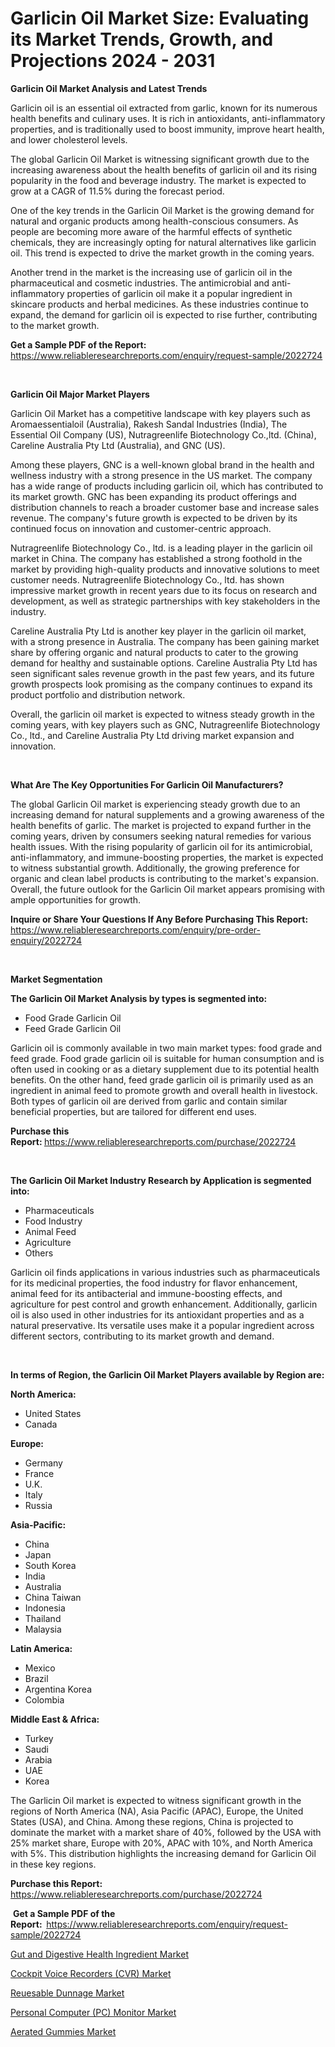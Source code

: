 <p><h1>Garlicin Oil Market Size: Evaluating its Market Trends, Growth, and Projections 2024 - 2031</h1></p><p><strong>Garlicin Oil Market Analysis and Latest Trends</strong></p>
<p><p>Garlicin oil is an essential oil extracted from garlic, known for its numerous health benefits and culinary uses. It is rich in antioxidants, anti-inflammatory properties, and is traditionally used to boost immunity, improve heart health, and lower cholesterol levels.</p><p>The global Garlicin Oil Market is witnessing significant growth due to the increasing awareness about the health benefits of garlicin oil and its rising popularity in the food and beverage industry. The market is expected to grow at a CAGR of 11.5% during the forecast period.</p><p>One of the key trends in the Garlicin Oil Market is the growing demand for natural and organic products among health-conscious consumers. As people are becoming more aware of the harmful effects of synthetic chemicals, they are increasingly opting for natural alternatives like garlicin oil. This trend is expected to drive the market growth in the coming years.</p><p>Another trend in the market is the increasing use of garlicin oil in the pharmaceutical and cosmetic industries. The antimicrobial and anti-inflammatory properties of garlicin oil make it a popular ingredient in skincare products and herbal medicines. As these industries continue to expand, the demand for garlicin oil is expected to rise further, contributing to the market growth.</p></p>
<p><strong>Get a Sample PDF of the Report:&nbsp;</strong> <a href="https://www.reliableresearchreports.com/enquiry/request-sample/2022724">https://www.reliableresearchreports.com/enquiry/request-sample/2022724</a></p>
<p>&nbsp;</p>
<p><strong>Garlicin Oil Major Market Players</strong></p>
<p><p>Garlicin Oil Market has a competitive landscape with key players such as Aromaessentialoil (Australia), Rakesh Sandal Industries (India), The Essential Oil Company (US), Nutragreenlife Biotechnology Co.,ltd. (China), Careline Australia Pty Ltd (Australia), and GNC (US).</p><p>Among these players, GNC is a well-known global brand in the health and wellness industry with a strong presence in the US market. The company has a wide range of products including garlicin oil, which has contributed to its market growth. GNC has been expanding its product offerings and distribution channels to reach a broader customer base and increase sales revenue. The company's future growth is expected to be driven by its continued focus on innovation and customer-centric approach.</p><p>Nutragreenlife Biotechnology Co., ltd. is a leading player in the garlicin oil market in China. The company has established a strong foothold in the market by providing high-quality products and innovative solutions to meet customer needs. Nutragreenlife Biotechnology Co., ltd. has shown impressive market growth in recent years due to its focus on research and development, as well as strategic partnerships with key stakeholders in the industry.</p><p>Careline Australia Pty Ltd is another key player in the garlicin oil market, with a strong presence in Australia. The company has been gaining market share by offering organic and natural products to cater to the growing demand for healthy and sustainable options. Careline Australia Pty Ltd has seen significant sales revenue growth in the past few years, and its future growth prospects look promising as the company continues to expand its product portfolio and distribution network.</p><p>Overall, the garlicin oil market is expected to witness steady growth in the coming years, with key players such as GNC, Nutragreenlife Biotechnology Co., ltd., and Careline Australia Pty Ltd driving market expansion and innovation.</p></p>
<p>&nbsp;</p>
<p><strong>What Are The Key Opportunities For Garlicin Oil Manufacturers?</strong></p>
<p><p>The global Garlicin Oil market is experiencing steady growth due to an increasing demand for natural supplements and a growing awareness of the health benefits of garlic. The market is projected to expand further in the coming years, driven by consumers seeking natural remedies for various health issues. With the rising popularity of garlicin oil for its antimicrobial, anti-inflammatory, and immune-boosting properties, the market is expected to witness substantial growth. Additionally, the growing preference for organic and clean label products is contributing to the market's expansion. Overall, the future outlook for the Garlicin Oil market appears promising with ample opportunities for growth.</p></p>
<p><strong>Inquire or Share Your Questions If Any Before Purchasing This Report:</strong> <a href="https://www.reliableresearchreports.com/enquiry/pre-order-enquiry/2022724">https://www.reliableresearchreports.com/enquiry/pre-order-enquiry/2022724</a></p>
<p>&nbsp;</p>
<p><strong>Market Segmentation</strong></p>
<p><strong>The Garlicin Oil Market Analysis by types is segmented into:</strong></p>
<p><ul><li>Food Grade Garlicin Oil</li><li>Feed Grade Garlicin Oil</li></ul></p>
<p><p>Garlicin oil is commonly available in two main market types: food grade and feed grade. Food grade garlicin oil is suitable for human consumption and is often used in cooking or as a dietary supplement due to its potential health benefits. On the other hand, feed grade garlicin oil is primarily used as an ingredient in animal feed to promote growth and overall health in livestock. Both types of garlicin oil are derived from garlic and contain similar beneficial properties, but are tailored for different end uses.</p></p>
<p><strong>Purchase this Report:&nbsp;</strong><a href="https://www.reliableresearchreports.com/purchase/2022724">https://www.reliableresearchreports.com/purchase/2022724</a></p>
<p>&nbsp;</p>
<p><strong>The Garlicin Oil Market Industry Research by Application is segmented into:</strong></p>
<p><ul><li>Pharmaceuticals</li><li>Food Industry</li><li>Animal Feed</li><li>Agriculture</li><li>Others</li></ul></p>
<p><p>Garlicin oil finds applications in various industries such as pharmaceuticals for its medicinal properties, the food industry for flavor enhancement, animal feed for its antibacterial and immune-boosting effects, and agriculture for pest control and growth enhancement. Additionally, garlicin oil is also used in other industries for its antioxidant properties and as a natural preservative. Its versatile uses make it a popular ingredient across different sectors, contributing to its market growth and demand.</p></p>
<p>&nbsp;</p>
<p><strong>In terms of Region, the Garlicin Oil Market Players available by Region are:</strong></p>
<p>
    <p> <strong> North America: </strong>
        <ul>
            <li>United States</li>
            <li>Canada</li>
        </ul>
        </p> 
    <p> <strong> Europe: </strong>
        <ul>
            <li>Germany</li>
            <li>France</li>
            <li>U.K.</li>
            <li>Italy</li>
            <li>Russia</li>
        </ul>
        </p> 
    <p> <strong> Asia-Pacific: </strong>
        <ul>
            <li>China</li>
            <li>Japan</li>
            <li>South Korea</li>
            <li>India</li>
            <li>Australia</li>
            <li>China Taiwan</li>
            <li>Indonesia</li>
            <li>Thailand</li>
            <li>Malaysia</li>
        </ul>
        </p> 
    <p> <strong> Latin America: </strong>
        <ul>
            <li>Mexico</li>
            <li>Brazil</li>
            <li>Argentina Korea</li>
            <li>Colombia</li>
        </ul>
        </p> 
    <p> <strong> Middle East & Africa: </strong>
        <ul>
            <li>Turkey</li>
            <li>Saudi</li>
            <li>Arabia</li>
            <li>UAE</li>
            <li>Korea</li>
        </ul>
    </p>
    </p>
<p><p>The Garlicin Oil market is expected to witness significant growth in the regions of North America (NA), Asia Pacific (APAC), Europe, the United States (USA), and China. Among these regions, China is projected to dominate the market with a market share of 40%, followed by the USA with 25% market share, Europe with 20%, APAC with 10%, and North America with 5%. This distribution highlights the increasing demand for Garlicin Oil in these key regions.</p></p>
<p><strong>Purchase this Report: </strong><a href="https://www.reliableresearchreports.com/purchase/2022724">https://www.reliableresearchreports.com/purchase/2022724</a></p>
<p>&nbsp;<strong>Get a Sample PDF of the Report:&nbsp;&nbsp;</strong><a href="https://www.reliableresearchreports.com/enquiry/request-sample/2022724">https://www.reliableresearchreports.com/enquiry/request-sample/2022724</a></p>
<p><strong></strong></p>
<p><p><a href="https://github.com/bobicer/Market-Research-Report-List-2/blob/main/gut-and-digestive-health-ingredient-market.md">Gut and Digestive Health Ingredient Market</a></p><p><a href="https://view.publitas.com/reportprime-1/cockpit-voice-recorders-cvr-market-offers-provide-insightful-data-for-the-time-period-from-2024-to-2031-and-also-provide-analysis-based-on-application-type-and-region/">Cockpit Voice Recorders (CVR) Market</a></p><p><a href="https://metal-farmhouse-e95.notion.site/Reuesable-Dunnage-Market-Research-Report-The-Key-To-Successful-Business-Strategy-Forecasted-for-Per-379f4ec7e4744b16b1edc63f4b699b47">Reuesable Dunnage Market</a></p><p><a href="https://view.publitas.com/reportprime-1/personal-computer-pc-monitor-market-offers-provide-insightful-data-for-the-time-period-from-2024-to-2031-and-also-provide-analysis-based-on-application-type-and-region/">Personal Computer (PC) Monitor Market</a></p><p><a href="https://github.com/timeliteaut/Market-Research-Report-List-1/blob/main/aerated-gummies-market.md">Aerated Gummies Market</a></p></p>